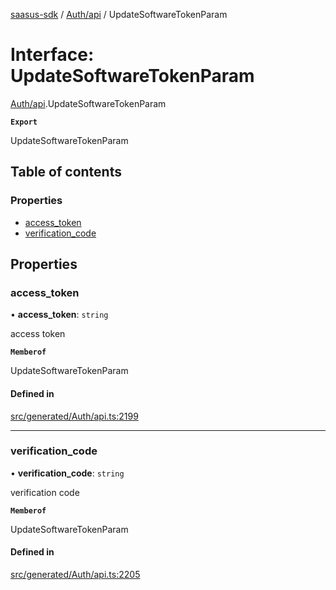[saasus-sdk](../README.md) / [Auth/api](../modules/Auth_api.md) / UpdateSoftwareTokenParam

# Interface: UpdateSoftwareTokenParam

[Auth/api](../modules/Auth_api.md).UpdateSoftwareTokenParam

**`Export`**

UpdateSoftwareTokenParam

## Table of contents

### Properties

- [access\_token](Auth_api.UpdateSoftwareTokenParam.md#access_token)
- [verification\_code](Auth_api.UpdateSoftwareTokenParam.md#verification_code)

## Properties

### access\_token

• **access\_token**: `string`

access token

**`Memberof`**

UpdateSoftwareTokenParam

#### Defined in

[src/generated/Auth/api.ts:2199](https://github.com/saasus-platform/saasus-sdk-javascript/blob/c67ac22/src/generated/Auth/api.ts#L2199)

___

### verification\_code

• **verification\_code**: `string`

verification code

**`Memberof`**

UpdateSoftwareTokenParam

#### Defined in

[src/generated/Auth/api.ts:2205](https://github.com/saasus-platform/saasus-sdk-javascript/blob/c67ac22/src/generated/Auth/api.ts#L2205)
